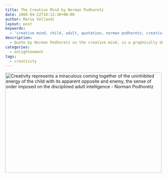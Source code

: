 ```yaml
---
title: The Creative Mind by Norman Podhoretz
date: 2008-04-22T10:12:30+00:00
author: Mario Vellandi
layout: post
keywords:
  - 'creative mind, child, adult, quotation, norman podhoretz, creativity, inspiration, insight '
description:
  - Quote by Norman Podhoretz on the creative mind, in a graphically designed setting with a visual metaphor for your quick creative inspirational needs.
categories:
  - enlightenment
tags:
  - creativity
---
```

[<img src="http://farm3.static.flickr.com/2069/2434673230_ec870a2dd8_o.jpg" alt="Creativity represents a miraculous coming together of the uninhibited energy of the child with its apparent opposite and enemy, the sense of order imposed on the disciplined adult intelligence - Norman Podhoretz" width="500" height="320" />](http://www.flickr.com/photos/mvellandi/2434673230/ "Creativity quotation on Flickr")
